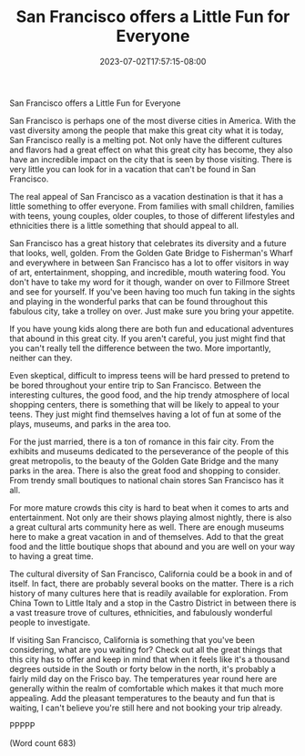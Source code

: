 ﻿---
title: "San Francisco offers a Little Fun for Everyone"
date: 2023-07-02T17:57:15-08:00
description: "SanFransisco Tips for Web Success"
featured_image: "/images/SanFransisco.jpg"
tags: ["SanFransisco"]
---

San Francisco offers a Little Fun for Everyone

San Francisco is perhaps one of the most diverse cities in America. With the vast diversity among the people that make this great city what it is today, San Francisco really is a melting pot. Not only have the different cultures and flavors had a great effect on what this great city has become, they also have an incredible impact on the city that is seen by those visiting. There is very little you can look for in a vacation that can't be found in San Francisco. 

The real appeal of San Francisco as a vacation destination is that it has a little something to offer everyone. From families with small children, families with teens, young couples, older couples, to those of different lifestyles and ethnicities there is a little something that should appeal to all. 

San Francisco has a great history that celebrates its diversity and a future that looks, well, golden. From the Golden Gate Bridge to Fisherman's Wharf and everywhere in between San Francisco has a lot to offer visitors in way of art, entertainment, shopping, and incredible, mouth watering food. You don't have to take my word for it though, wander on over to Fillmore Street and see for yourself. If you've been having too much fun taking in the sights and playing in the wonderful parks that can be found throughout this fabulous city, take a trolley on over. Just make sure you bring your appetite.

If you have young kids along there are both fun and educational adventures that abound in this great city. If you aren't careful, you just might find that you can't really tell the difference between the two. More importantly, neither can they. 

Even skeptical, difficult to impress teens will be hard pressed to pretend to be bored throughout your entire trip to San Francisco. Between the interesting cultures, the good food, and the hip trendy atmosphere of local shopping centers, there is something that will be likely to appeal to your teens. They just might find themselves having a lot of fun at some of the plays, museums, and parks in the area too. 

For the just married, there is a ton of romance in this fair city. From the exhibits and museums dedicated to the perseverance of the people of this great metropolis, to the beauty of the Golden Gate Bridge and the many parks in the area. There is also the great food and shopping to consider. From trendy small boutiques to national chain stores San Francisco has it all.

For more mature crowds this city is hard to beat when it comes to arts and entertainment. Not only are their shows playing almost nightly, there is also a great cultural arts community here as well. There are enough museums here to make a great vacation in and of themselves. Add to that the great food and the little boutique shops that abound and you are well on your way to having a great time. 

The cultural diversity of San Francisco, California could be a book in and of itself. In fact, there are probably several books on the matter. There is a rich history of many cultures here that is readily available for exploration. From China Town to Little Italy and a stop in the Castro District in between there is a vast treasure trove of cultures, ethnicities, and fabulously wonderful people to investigate.

If visiting San Francisco, California is something that you've been considering, what are you waiting for? Check out all the great things that this city has to offer and keep in mind that when it feels like it's a thousand degrees outside in the South or forty below in the north, it's probably a fairly mild day on the Frisco bay. The temperatures year round here are generally within the realm of comfortable which makes it that much more appealing. Add the pleasant temperatures to the beauty and fun that is waiting, I can't believe you're still here and not booking your trip already. 

PPPPP


(Word count 683)



